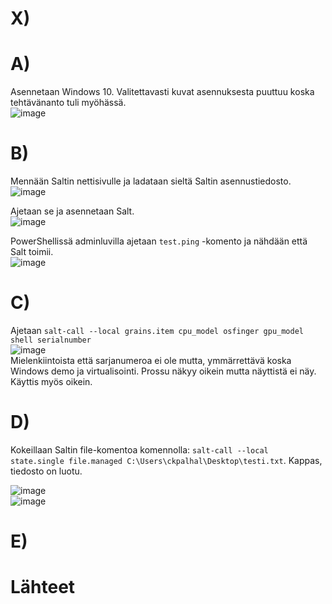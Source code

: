 # X)  


# A)  
Asennetaan Windows 10. Valitettavasti kuvat asennuksesta puuttuu koska tehtävänanto tuli myöhässä.  
![image](https://github.com/bladexanarchy/pal_hal/assets/91332151/3450ffed-bf0e-4f79-90b5-891a26c147dd)  

# B)  
Mennään Saltin nettisivulle ja ladataan sieltä Saltin asennustiedosto.  
![image](https://github.com/bladexanarchy/pal_hal/assets/91332151/a72c467a-a00a-4327-b616-cc9076cd9b5b)  

Ajetaan se ja asennetaan Salt.  
![image](https://github.com/bladexanarchy/pal_hal/assets/91332151/c2cf01bc-1547-4d85-add1-26f9f60ab0a5)  

PowerShellissä adminluvilla ajetaan ```test.ping``` -komento ja nähdään että Salt toimii.  
![image](https://github.com/bladexanarchy/pal_hal/assets/91332151/5952540c-670d-426a-b76e-d3921b739a8a)  


# C)  
Ajetaan ```salt-call --local grains.item cpu_model osfinger gpu_model shell serialnumber```  
![image](https://github.com/bladexanarchy/pal_hal/assets/91332151/784d680c-6683-4bbc-a5bd-38afc38c299d)  
Mielenkiintoista että sarjanumeroa ei ole mutta, ymmärrettävä koska Windows demo ja virtualisointi. Prossu näkyy oikein mutta näyttistä ei näy. Käyttis myös oikein.  

# D)  

Kokeillaan Saltin file-komentoa komennolla: ```salt-call --local state.single file.managed C:\Users\ckpalhal\Desktop\testi.txt```. Kappas, tiedosto on luotu.  

![image](https://github.com/bladexanarchy/pal_hal/assets/91332151/127c37ef-f4bc-4fee-8fa0-f625691812ff)  
![image](https://github.com/bladexanarchy/pal_hal/assets/91332151/3da7c56c-965d-417b-bbba-066b77813d6d)  


# E)  


# Lähteet  

